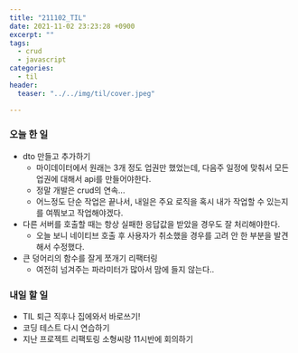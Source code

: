 ```yaml
---
title: "211102_TIL"
date: 2021-11-02 23:23:28 +0900
excerpt: ""
tags:
  - crud
  - javascript
categories:
  - til
header:
  teaser: "../../img/til/cover.jpeg"

---
```


### 오늘 한 일

- dto 만들고 추가하기
  - 마이데이터에서 원래는 3개 정도 업권만 했었는데, 다음주 일정에 맞춰서 모든 업권에 대해서 api를 만들어야한다.
  - 정말 개발은 crud의 연속...
  - 어느정도 단순 작업은 끝나서, 내일은 주요 로직을 혹시 내가 작업할 수 있는지를 여쭤보고 작업해야겠다.
- 다른 서버를 호출할 때는 항상 실패한 응답값을 받았을 경우도 잘 처리해야한다.
  - 오늘 보니 네이티브 호출 후 사용자가 취소했을 경우를 고려 안 한 부분을 발견해서 수정했다.
- 큰 덩어리의 함수를 잘게 쪼개기 리팩터링
  - 여전히 넘겨주는 파라미터가 많아서 맘에 들지 않는다..

### 내일 할 일

- TIL 퇴근 직후나 집에와서 바로쓰기!
- 코딩 테스트 다시 연습하기
- 지난 프로젝트 리팩토링 소형씨랑 11시반에 회의하기